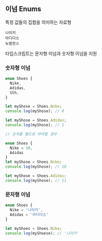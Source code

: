 

## 이넘 Enums

특정 값들의 집합을 의미하는 자료형

```
나이키
아디다스
뉴발란스
```

타입스크립트는 문자형 이넘과 숫자형 이넘을 지원

### 숫자형 이넘

```ts
enum Shoes {
  Nike,
  Adidas,
  Sth,
}

let myShose = Shoes.Nike;
console.log(myShose); // 0

let myShose = Shoes.Adidas;
console.log(myShose); // 1

```


```ts
// 숫자를 별도로 부여할 경우

enum Shoes {
  Nike = 10,
  Adidas
}
let myShose = Shoes.Nike;
console.log(myShose); // 10

let myShose = Shoes.Adidas;
console.log(myShose); // 11

```

### 문자형 이넘

```ts
enum Shoes {
  Nike = '나이키',
  Adidas = '아디다스'
}

let myShoes = Shoes.Nike;
console.log(myShoese); // '나이키'
```

